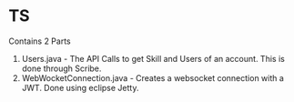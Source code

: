 # TS

Contains 2 Parts

1. Users.java - The API Calls to get Skill and Users of an account. This is done through Scribe.
2. WebWocketConnection.java - Creates a websocket connection with a JWT. Done using eclipse Jetty. 

